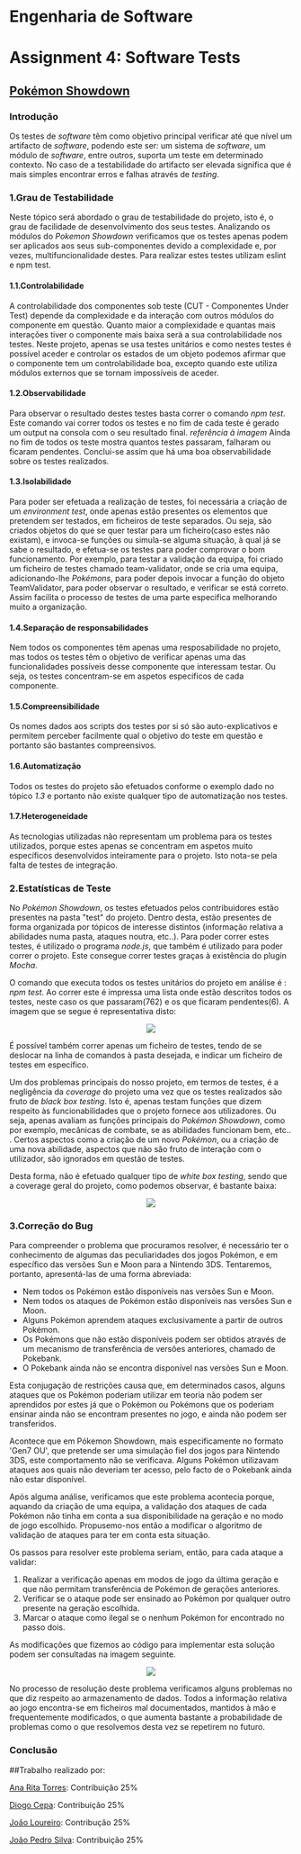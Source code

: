 # **Engenharia de Software**
# Assignment 4: Software Tests

## [Pokémon Showdown](https://www.pokemonshowdown.com)

### Introdução

 Os testes de *software* têm como objetivo principal verificar até que nível um artifacto de *software*, podendo este ser: um sistema de *software*, um módulo de *software*, entre outros, suporta um teste em determinado contexto. No caso de a testabilidade do artifacto ser elevada significa que é mais simples encontrar erros e falhas através de *testing*. 

### 1.Grau de Testabilidade

 Neste tópico será abordado o grau de testabilidade do projeto, isto é, o grau de facilidade de desenvolvimento dos seus testes. 
 Analizando os módulos do *Pokemon Showdown* verificamos que os testes apenas podem ser aplicados aos seus sub-componentes devido a complexidade e, por vezes, multifuncionalidade destes. Para realizar estes testes utilizam eslint e npm test.

#### 1.1.Controlabilidade

 A controlabilidade dos componentes sob teste (CUT - Componentes Under Test) depende da complexidade e da interação com outros módulos do componente em questão. Quanto maior a complexidade e quantas mais interações tiver o componente mais baixa será a sua controlabilidade nos testes. 
 Neste projeto, apenas se usa testes unitários e como nestes testes é possível aceder e controlar os estados de um objeto podemos afirmar que o componente tem um controlabilidade boa, excepto quando este utiliza módulos externos que se tornam impossíveis de aceder.

#### 1.2.Observabilidade

Para observar o resultado destes testes basta correr o comando *npm test*. Este comando vai correr todos os testes e no fim de cada teste é gerado um output na consola com o seu resultado final. 
 *referência à imagem*
Ainda no fim de todos os teste mostra quantos testes passaram, falharam ou ficaram pendentes.
Conclui-se assim que há uma boa observabilidade sobre os testes realizados.

#### 1.3.Isolabilidade

Para poder ser efetuada a realização de testes, foi necessária a criação de um *environment test*, onde apenas estão presentes os elementos que pretendem ser testados, em ficheiros de teste separados.
Ou seja, são criados objetos do que se quer testar para um ficheiro(caso estes não existam), e invoca-se funções ou simula-se alguma situação, à qual já se sabe o resultado, e efetua-se os testes para poder comprovar o bom funcionamento.
Por exemplo, para testar a validação da equipa, foi criado um ficheiro de testes chamado team-validator, onde se cria uma equipa, adicionando-lhe *Pokémons*, para poder depois invocar a função do objeto TeamValidator, para poder observar o resultado, e verificar se está correto.
Assim facilita o processo de testes de uma parte especifica melhorando muito a organização.

#### 1.4.Separação de responsabilidades

Nem todos os componentes têm apenas uma resposabilidade no projeto, mas todos os testes têm o objetivo de verificar apenas uma das funcionalidades possíveis desse componente que interessam testar. Ou seja, os testes concentram-se em aspetos especificos de cada componente.

#### 1.5.Compreensibilidade

Os nomes dados aos scripts dos testes por si só são auto-explicativos e permitem perceber facilmente qual o objetivo do teste em questão e portanto são bastantes compreensivos.

#### 1.6.Automatização

Todos os testes do projeto são efetuados conforme o exemplo dado no tópico *1.3* e portanto não existe qualquer tipo de automatização nos testes.

#### 1.7.Heterogeneidade

As tecnologias utilizadas não representam um problema para os testes utilizados, porque estes apenas se concentram em aspetos muito específicos desenvolvidos inteiramente para o projeto. Isto nota-se pela falta de testes de integração.

### 2.Estatísticas de Teste

No *Pokémon Showdown*, os testes efetuados pelos contribuidores estão presentes na pasta "test" do projeto. Dentro desta, estão presentes de forma organizada por tópicos de interesse distintos (informação relativa a abilidades numa pasta, ataques noutra, etc..).
Para poder correr estes testes, é utilizado o programa *node.js*, que também é utilizado para poder correr o projeto. Este consegue correr testes graças à existência do plugin *Mocha*.

O comando que executa todos os testes unitários do projeto em análise é : *npm test*. Ao correr este é impressa uma lista onde estão descritos todos os testes, neste caso os que passaram(762) e os que ficaram pendentes(6). A imagem que se segue é representativa disto:

<p align="center">
   <img src="https://github.com/Katchau/Pokemon-Showdown/blob/master/ESOF-docs/Resources/npm%20test%202.png" />
</p>

É possível também correr apenas um ficheiro de testes, tendo de se deslocar na linha de comandos à pasta desejada, e indicar um ficheiro de testes em específico.

Um dos problemas principais do nosso projeto, em termos de testes, é a negligência da *coverage* do projeto uma vez que  os testes realizados são fruto de *black box testing*.
Isto é, apenas testam funções que dizem respeito às funcionabilidades que o projeto fornece aos utilizadores. Ou seja, apenas avaliam as funções principais do *Pokémon Showdown*, como por exemplo, mecânicas de combate, se as abilidades funcionam bem, etc.. . Certos aspectos como a criação de um novo *Pokémon*, ou a criação de uma nova abilidade, aspectos que não são fruto de interação com o utilizador, são ignorados em questão de testes.

Desta forma, não é efetuado qualquer tipo de *white box testing*, sendo que a coverage geral do projeto, como podemos observar, é bastante baixa:

<p align="center">
   <img src="https://github.com/Katchau/Pokemon-Showdown/blob/master/ESOF-docs/Resources/coverage.png" />
</p>


### 3.Correção do Bug


Para compreender o problema que procuramos resolver, é necessário ter o conhecimento de algumas das peculiaridades dos jogos Pokémon, e em específico das versões Sun e Moon para a Nintendo 3DS. Tentaremos, portanto, apresentá-las de uma forma abreviada:

- Nem todos os Pokémon estão disponíveis nas versões Sun e Moon.
- Nem todos os ataques de Pokémon estão disponíveis nas versões Sun e Moon.
- Alguns Pokémon aprendem ataques exclusivamente a partir de outros Pokémon.
- Os Pokémons que não estão disponíveis podem ser obtidos através de um mecanismo de transferência de versões anteriores, chamado de Pokebank.
- O Pokebank ainda não se encontra disponível nas versões Sun e Moon.

Esta conjugação de restrições causa que, em determinados casos, alguns ataques que os Pokémon poderiam utilizar em teoria não podem ser aprendidos por estes já que o Pokémon ou Pokémons que os poderiam ensinar ainda não se encontram presentes no jogo, e ainda não podem ser transferidos.

Acontece que em Pókemon Showdown, mais especificamente no formato 'Gen7 OU', que pretende ser uma simulação fiel dos jogos para Nintendo 3DS, este comportamento não se verificava. Alguns Pokémon utilizavam ataques aos quais não deveriam ter acesso, pelo facto de o Pokebank ainda não estar disponível.

Após alguma análise, verificamos que este problema acontecia porque, aquando da criação de uma equipa, a validação dos ataques de cada Pokémon não tinha em conta a sua disponibilidade na geração e no modo de jogo escolhido. Propusemo-nos então a modificar o algoritmo de validação de ataques para ter em conta esta situação. 

Os passos para resolver este problema seriam, então, para cada ataque a validar:

1. Realizar a verificação apenas em modos de jogo da última geração e que não permitam transferência de Pokémon de gerações anteriores.
2. Verificar se o ataque pode ser ensinado ao Pokémon por qualquer outro presente na geração escolhida.
3. Marcar o ataque como ilegal se o nenhum Pokémon for encontrado no passo dois.

As modificações que fizemos ao código para implementar esta solução podem ser consultadas na imagem seguinte.

<p align="center">
   <img src="https://github.com/Katchau/Pokemon-Showdown/blob/master/ESOF-docs/Resources/bugfix.png?raw=true" />
</p>

No processo de resolução deste problema verificamos alguns problemas no que diz respeito ao armazenamento de dados. Todos a informação relativa ao jogo encontra-se em ficheiros mal documentados, mantidos à mão e frequentemente modificados, o que aumenta bastante a probabilidade de problemas como o que resolvemos desta vez se repetirem no futuro.

### Conclusão

##Trabalho realizado por:

[Ana Rita Torres](https://github.com/AnaRitaTorres): Contribuição 25%

[Diogo Cepa](https://github.com/dcepa95): Contribuição 25%

[João Loureiro](https://github.com/Katchau): Contribução 25%

[João Pedro Silva](https://github.com/joaosilva22): Contribuição 25% 
